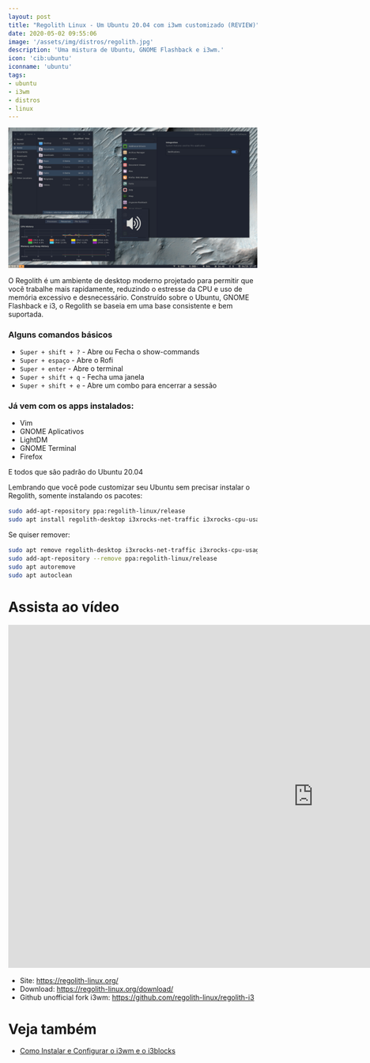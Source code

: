 ```yaml
---
layout: post
title: "Regolith Linux - Um Ubuntu 20.04 com i3wm customizado (REVIEW)"
date: 2020-05-02 09:55:06
image: '/assets/img/distros/regolith.jpg'
description: 'Uma mistura de Ubuntu, GNOME Flashback e i3wm.'
icon: 'cib:ubuntu'
iconname: 'ubuntu'
tags:
- ubuntu
- i3wm
- distros
- linux
---
```


![Regolith Linux - Um Ubuntu 20.04 com i3wm customizado (REVIEW)](/assets/img/distros/regolith.jpg)

O Regolith é um ambiente de desktop moderno projetado para permitir que você trabalhe mais rapidamente, reduzindo o estresse da CPU e uso de memória excessivo e desnecessário. Construído sobre o Ubuntu, GNOME Flashback e i3, o Regolith se baseia em uma base consistente e bem suportada.

### Alguns comandos básicos
+ `Super + shift + ?` - Abre ou Fecha o show-commands
+ `Super + espaço` - Abre o Rofi
+ `Super + enter` - Abre o terminal
+ `Super + shift + q` - Fecha uma janela
+ `Super + shift + e` - Abre um combo para encerrar a sessão

### Já vem com os apps instalados:
+ Vim
+ GNOME Aplicativos
+ LightDM
+ GNOME Terminal
+ Firefox

E todos que são padrão do Ubuntu 20.04

Lembrando que você pode customizar seu Ubuntu sem precisar instalar o Regolith, somente instalando os pacotes:
```sh
sudo add-apt-repository ppa:regolith-linux/release
sudo apt install regolith-desktop i3xrocks-net-traffic i3xrocks-cpu-usage i3xrocks-time
```

Se quiser remover:
```sh
sudo apt remove regolith-desktop i3xrocks-net-traffic i3xrocks-cpu-usage i3xrocks-time
sudo add-apt-repository --remove ppa:regolith-linux/release
sudo apt autoremove
sudo apt autoclean
```

# Assista ao vídeo

<iframe width="1234" height="694" src="https://www.youtube.com/embed/7oK0hy_olJE" frameborder="0" allow="accelerometer; autoplay; encrypted-media; gyroscope; picture-in-picture" allowfullscreen></iframe>


+ Site: <https://regolith-linux.org/>
+ Download: <https://regolith-linux.org/download/>
+ Github unofficial fork i3wm: <https://github.com/regolith-linux/regolith-i3>

# Veja também
+ [Como Instalar e Configurar o i3wm e o i3blocks](https://www.youtube.com/watch?v=-geUXpuOJBU)


